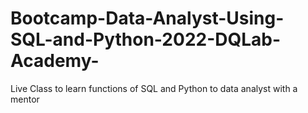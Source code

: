# Bootcamp-Data-Analyst-Using-SQL-and-Python-2022-DQLab-Academy-
Live Class to learn functions of SQL and Python to data analyst with a mentor
